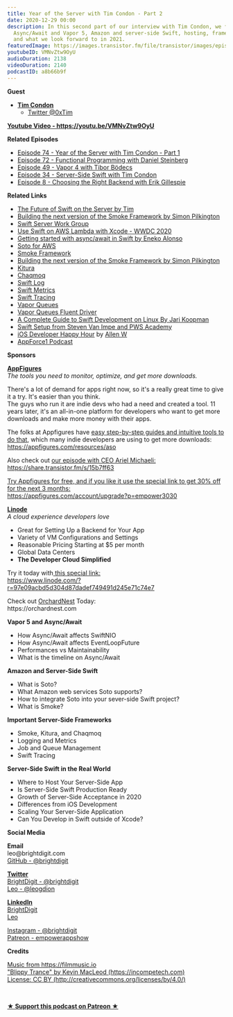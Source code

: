 ```yaml
---
title: Year of the Server with Tim Condon - Part 2
date: 2020-12-29 00:00
description: In this second part of our interview with Tim Condon, we follow up on
  Async/Await and Vapor 5, Amazon and server-side Swift, hosting, frameworks, development,
  and what we look forward to in 2021.
featuredImage: https://images.transistor.fm/file/transistor/images/episode/427316/full_1609204740-artwork.jpg
youtubeID: VMNvZtw9OyU
audioDuration: 2138
videoDuration: 2140
podcastID: a8b66b9f
---
```

<p><b>Guest</b></p><ul><li>
<a href="https://www.timc.dev/"><strong>Tim Condon</strong></a><ul><li><a href="https://twitter.com/0xtim?s=21">Twitter @0xTim</a></li></ul>
</li></ul><p><a href="https://youtu.be/VMNvZtw9OyU"><strong>Youtube Video - https://youtu.be/VMNvZtw9OyU</strong></a></p><p><b>Related Episodes</b></p><ul>
<li><a href="https://share.transistor.fm/s/a6728b43">Episode 74 - Year of the Server with Tim Condon - Part 1</a></li>
<li><a href="https://share.transistor.fm/s/b203049d">Episode 72 - Functional Programming with Daniel Steinberg</a></li>
<li><a href="https://share.transistor.fm/s/17f05dbf">Episode 49 - Vapor 4 with Tibor Bödecs</a></li>
<li><a href="https://share.transistor.fm/s/bf0516f2">Episode 34 - Server-Side Swift with Tim Condon</a></li>
<li><a href="https://share.transistor.fm/s/ffcb9fc1">Episode 8 - Choosing the Right Backend with Erik Gillespie</a></li>
</ul><p><b>Related Links</b></p><ul>
<li><a href="https://www.timc.dev/posts/future-of-server-side-swift/">The Future of Swift on the Server by Tim</a></li>
<li><a href="https://www.serversideswift.info/speakers/simonpilkington">Building the next version of the Smoke Framework by Simon Pilkington</a></li>
<li><a href="https://swift.org/server/">Swift Server Work Group</a></li>
<li><a href="https://developer.apple.com/videos/play/wwdc2020/10644/">Use Swift on AWS Lambda with Xcode - WWDC 2020</a></li>
<li><a href="https://www.enekoalonso.com/2020/12/06/getting-started-with-async-await-in-swift.html">Getting started with async/await in Swift by Eneko Alonso</a></li>
<li><a href="https://github.com/soto-project/soto">Soto for AWS</a></li>
<li><a href="https://github.com/amzn/smoke-framework">Smoke Framework</a></li>
<li><a href="https://www.serversideswift.info/speakers/simonpilkington">Building the next version of the Smoke Framework by Simon Pilkington</a></li>
<li><a href="https://www.kitura.dev">Kitura</a></li>
<li><a href="https://chaqmoq.dev">Chaqmoq</a></li>
<li><a href="https://github.com/apple/swift-log">Swift Log</a></li>
<li><a href="https://github.com/apple/swift-metrics">Swift Metrics</a></li>
<li><a href="https://github.com/apple/swift-distributed-tracing">Swift Tracing</a></li>
<li><a href="https://github.com/vapor/queues">Vapor Queues</a></li>
<li><a href="https://github.com/m-barthelemy/vapor-queues-fluent-driver">Vapor Queues Fluent Driver</a></li>
<li><a href="https://www.raywenderlich.com/8325890-a-complete-guide-to-swift-development-on-linux">A Complete Guide to Swift Development on Linux By Jari Koopman</a></li>
<li><a href="https://github.com/pwsacademy/swift-setup">Swift Setup from Steven Van Impe and PWS Academy</a></li>
<li>
<a href="https://www.iosdevhappyhour.com">iOS Developer Happy Hour</a> by <a href="https://twitter.com/codeine_coding?s=21">Allen W</a>
</li>
<li><a href="https://appforce1.net/podcast/">AppForce1 Podcast</a></li>
</ul><p><b>Sponsors</b></p><p><a href="https://appfigures.com/account/upgrade?p=empower3030"><strong>AppFigures</strong></a><strong><br></strong><em>The tools you need to monitor, optimize, and get more downloads.</em><strong></strong></p><p>There's a lot of demand for apps right now, so it's a really great time to give it a try. It's easier than you think.<br>The guys who run it are indie devs who had a need and created a tool. 11 years later, it's an all-in-one platform for developers who want to get more downloads and make more money with their apps.</p><p>The folks at Appfigures have <a href="https://appfigures.com/resources/aso">easy step-by-step guides and intuitive tools to do that</a>, which many indie developers are using to get more downloads:<br><a href="https://appfigures.com/resources/aso">https://appfigures.com/resources/aso</a></p><p>Also check out <a href="https://share.transistor.fm/s/15b7ff63">our episode with CEO Ariel Michaeli:<br>https://share.transistor.fm/s/15b7ff63</a></p><p><a href="https://appfigures.com/account/upgrade?p=empower3030">Try Appfigures for free, and if you like it use the special link to get 30% off for the next 3 months:</a><a href="https://www.linode.com/?r=97e09acbd5d304d87dadef749491d245e71c74e7"><br></a><a href="https://appfigures.com/account/upgrade?p=empower3030">https://appfigures.com/account/upgrade?p=empower3030</a></p><p><a href="https://www.linode.com/?r=97e09acbd5d304d87dadef749491d245e71c74e7"><strong>Linode</strong></a><br><em>A cloud experience developers love</em></p><ul>
<li>Great for Setting Up a Backend for Your App</li>
<li>Variety of VM Configurations and Settings</li>
<li>Reasonable Pricing Starting at $5 per month</li>
<li>Global Data Centers</li>
<li><strong>The Developer Cloud Simplified</strong></li>
</ul><p>Try it today with<a href="https://transistor.fm/?via=empowerapps"> </a><a href="https://www.linode.com/?r=97e09acbd5d304d87dadef749491d245e71c74e7">this special link:<br>https://www.linode.com/?r=97e09acbd5d304d87dadef749491d245e71c74e7</a></p><p>Check out <a href="https://orchardnest.com/">OrchardNest</a> Today:<br>https://orchardnest.com</p><p><b>Vapor 5 and Async/Await</b></p><ul>
<li>How Async/Await affects SwiftNIO</li>
<li>How Async/Await affects EventLoopFuture</li>
<li>Performances vs Maintainability </li>
<li>What is the timeline on Async/Await</li>
</ul><p><b>Amazon and Server-Side Swift</b></p><ul>
<li>What is Soto?</li>
<li>What Amazon web services Soto supports?</li>
<li>How to integrate Soto into your sever-side Swift project?</li>
<li>What is Smoke?</li>
</ul><p><b>Important Server-Side Frameworks</b></p><ul>
<li>Smoke, Kitura, and Chaqmoq</li>
<li>Logging and Metrics</li>
<li>Job and Queue Management</li>
<li>Swift Tracing</li>
</ul><p><b>Server-Side Swift in the Real World</b></p><ul>
<li>Where to Host Your Server-Side App</li>
<li>Is Server-Side Swift Production Ready</li>
<li>Growth of Server-Side Acceptance in 2020</li>
<li>Differences from iOS Development</li>
<li>Scaling Your Server-Side Application</li>
<li>Can You Develop in Swift outside of Xcode?</li>
</ul><p><b>Social Media</b></p><p><strong>Email</strong><br>leo@brightdigit.com<br><a href="https://github.com/brightdigit">GitHub - @brightdigit</a></p><p><a href="https://twitter.com/brightdigit"><strong>Twitter </strong><br>BrightDigit - @brightdigit</a><br><a href="https://twitter.com/leogdion">Leo - @leogdion</a></p><p><a href="https://www.linkedin.com/company/bright-digit"><strong>LinkedIn</strong><br>BrightDigit</a><br><a href="https://www.linkedin.com/in/leogdion/">Leo</a></p><p><a href="https://www.instagram.com/brightdigit/">Instagram - @brightdigit</a><br><a href="https://www.patreon.com/empowerappsshow">Patreon - empowerappshow</a></p><p><b>Credits</b></p><p><a href="https://filmmusic.io/">Music from https://filmmusic.io</a><br><a href="https://incompetech.com/">"Blippy Trance" by Kevin MacLeod (https://incompetech.com)</a><br><a href="http://creativecommons.org/licenses/by/4.0/">License: CC BY (http://creativecommons.org/licenses/by/4.0/)</a></p><p><br></p><p><strong><a href="https://www.patreon.com/empowerappsshow" rel="payment" title="★ Support this podcast on Patreon ★">★ Support this podcast on Patreon ★</a></strong></p>
      
